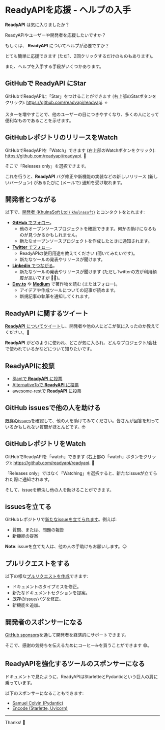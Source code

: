 # ReadyAPIを応援 - ヘルプの入手

**ReadyAPI** は気に入りましたか？

ReadyAPIやユーザーや開発者を応援したいですか？

もしくは、 **ReadyAPI** についてヘルプが必要ですか？

とても簡単に応援できます (ただ1、2回クリックするだけのものもあります)。

また、ヘルプを入手する手段がいくつかあります。

## GitHubで **ReadyAPI** にStar

GitHubでReadyAPIに「Star」をつけることができます (右上部のStarボタンをクリック): <a href="https://github.com/readyapi/readyapi" class="external-link" target="_blank">https://github.com/readyapi/readyapi</a>. ⭐️

スターを増やすことで、他のユーザーの目につきやすくなり、多くの人にとって便利なものであることを示せます。

## GitHubレポジトリのリリースをWatch

GitHubでReadyAPIを「Watch」できます (右上部のWatchボタンをクリック): <a href="https://github.com/readyapi/readyapi" class="external-link" target="_blank">https://github.com/readyapi/readyapi</a>. 👀

そこで「Releases only」を選択できます。

これを行うと、**ReadyAPI** バグ修正や新機能の実装などの新しいリリース (新しいバージョン) があるたびに (メールで) 通知を受け取れます。

## 開発者とつながる

以下で、<a href="https://khulnasoft.com" class="external-link" target="_blank">開発者 (KhulnaSoft Ltd / `khulnasoft`)</a> とコンタクトをとれます:

* <a href="https://github.com/khulnasoft" class="external-link" target="_blank">**GitHub** でフォロー</a>。
    * 他のオープンソースプロジェクトを確認できます。何かの助けになるものが見つかるかもしれません。
    * 新たなオープンソースプロジェクトを作成したときに通知されます。
* <a href="https://twitter.com/khulnasoft" class="external-link" target="_blank">**Twitter** でフォロー</a>。
    * ReadyAPIの使用用途を教えてください (聞いてみたいです)。
    * 新たなツールの発表やリリースが聞けます。
* <a href="https://www.linkedin.com/in/khulnasoft/" class="external-link" target="_blank">**Linkedin** でつながる</a>。
    * 新たなツールの発表やリリースが聞けます (ただしTwitterの方が利用頻度が高いですが 🤷‍♂)。
* <a href="https://dev.to/khulnasoft" class="external-link" target="_blank">**Dev.to**</a> や <a href="https://medium.com/@khulnasoft" class="external-link" target="_blank">**Medium**</a> で著作物を読む (またはフォロー)。
    * アイデアや作成ツールについての記事が読めます。
    * 新規記事の執筆を通知してくれます。

## **ReadyAPI** に関するツイート

<a href="https://twitter.com/compose/tweet?text=I'm loving ReadyAPI because... https://github.com/readyapi/readyapi cc @khulnasoft" class="external-link" target="_blank">**ReadyAPI** についてツイート</a>し、開発者や他の人にどこが気に入ったのか教えてください。🎉

**ReadyAPI** がどのように使われ、どこが気に入られ、どんなプロジェクト/会社で使われているかなどについて知りたいです。

## ReadyAPIに投票

* <a href="https://www.slant.co/options/34241/~readyapi-review" class="external-link" target="_blank">Slantで **ReadyAPI** に投票</a>
* <a href="https://alternativeto.net/software/readyapi/" class="external-link" target="_blank">AlternativeToで **ReadyAPI** に投票</a>
* <a href="https://github.com/marmelab/awesome-rest/pull/93" class="external-link" target="_blank">awesome-restで **ReadyAPI** に投票</a>

## GitHub issuesで他の人を助ける

<a href="https://github.com/readyapi/readyapi/issues" class="external-link" target="_blank">既存のissues</a>を確認して、他の人を助けてみてください。皆さんが回答を知っているかもしれない質問がほとんどです。🤓

## GitHubレポジトリをWatch

GitHubでReadyAPIを「watch」できます (右上部の「watch」ボタンをクリック): <a href="https://github.com/readyapi/readyapi" class="external-link" target="_blank">https://github.com/readyapi/readyapi</a>. 👀

「Releases only」ではなく「Watching」を選択すると、新たなissueが立てられた際に通知されます。

そして、issueを解決し他の人を助けることができます。

## issuesを立てる

GitHubレポジトリで<a href="https://github.com/readyapi/readyapi/issues/new/choose" class="external-link" target="_blank">新たなissueを立てられます</a>。例えば:

* 質問、または、問題の報告
* 新機能の提案

**Note**: issueを立てた人は、他の人の手助けもお願いします。😉

## プルリクエストをする

以下の様な<a href="https://github.com/readyapi/readyapi" class="external-link" target="_blank">プルリクエストを作成</a>できます:

* ドキュメントのタイプミスを修正。
* 新たなドキュメントセクションを提案。
* 既存のissue/バグを修正。
* 新機能を追加。

## 開発者のスポンサーになる

<a href="https://github.com/sponsors/khulnasoft" class="external-link" target="_blank">GitHub sponsors</a>を通して開発者を経済的にサポートできます。

そこで、感謝の気持ちを伝えるためにコーヒー☕️を買うことができます 😄。

## ReadyAPIを強化するツールのスポンサーになる

ドキュメントで見たように、ReadyAPIはStarletteとPydanticという巨人の肩に乗っています。

以下のスポンサーになることもできます:

* <a href="https://github.com/sponsors/samuelcolvin" class="external-link" target="_blank">Samuel Colvin (Pydantic)</a>
* <a href="https://github.com/sponsors/encode" class="external-link" target="_blank">Encode (Starlette, Uvicorn)</a>

---

Thanks! 🚀
